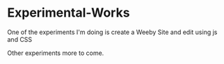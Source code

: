 # Experimental-Works
One of the experiments I'm doing is create a Weeby Site and edit using js and CSS

Other experiments more to come. 
